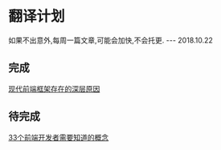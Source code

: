 # 翻译计划

如果不出意外,每周一篇文章,可能会加快,不会托更. --- 2018.10.22

## 完成
[现代前端框架存在的深层原因](The_deepest_reason_why_modern_JavaScript_frameworks_exist/README.md)

## 待完成
[33个前端开发者需要知道的概念](33_Concepts_Every_JavaScript_Developer_Should_Know/README.md)